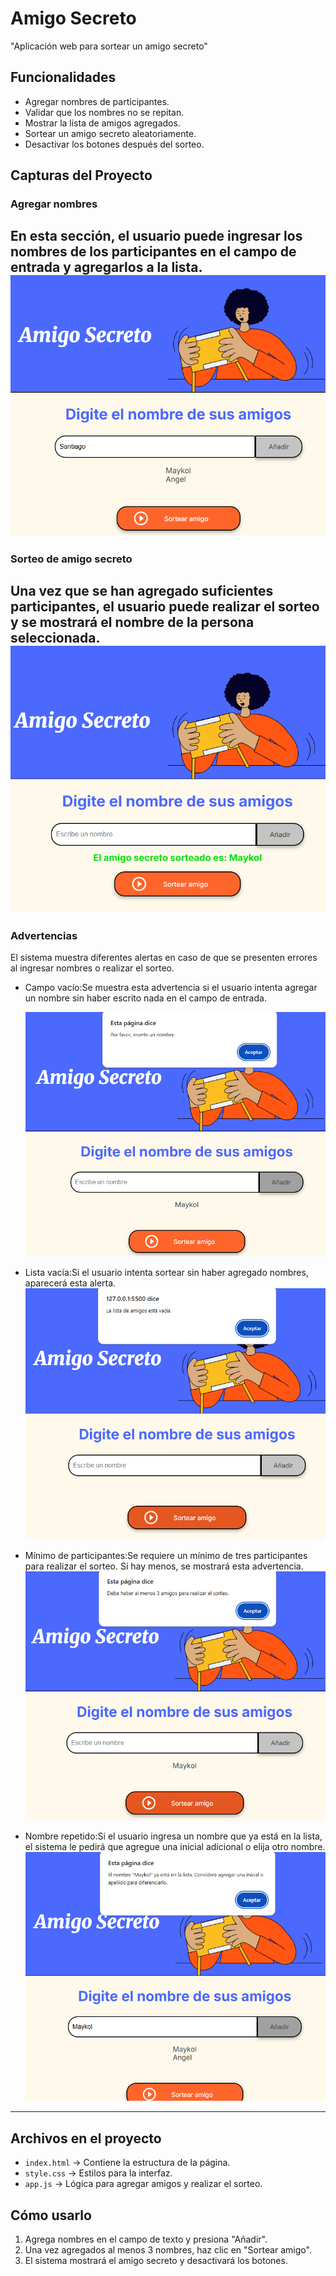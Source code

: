 # Amigo Secreto
"Aplicación web para sortear un amigo secreto"
## Funcionalidades  
- Agregar nombres de participantes.  
- Validar que los nombres no se repitan.  
- Mostrar la lista de amigos agregados.  
- Sortear un amigo secreto aleatoriamente.  
- Desactivar los botones después del sorteo.
## Capturas del Proyecto 
### Agregar nombres
En esta sección, el usuario puede ingresar los nombres de los participantes en el campo de entrada y agregarlos a la lista.
![Agregar](capturas/agregar_amigo.png)  
---
### Sorteo de amigo secreto
Una vez que se han agregado suficientes participantes, el usuario puede realizar el sorteo y se mostrará el nombre de la persona seleccionada.
![Sorteo](capturas/sorteo.png)  
---
### Advertencias
El sistema muestra diferentes alertas en caso de que se presenten errores al ingresar nombres o realizar el sorteo.
- Campo vacío:Se muestra esta advertencia si el usuario intenta agregar un nombre sin haber escrito nada en el campo de entrada.
  
  ![Campo vacío](capturas/campo_vacio.png)  

- Lista vacía:Si el usuario intenta sortear sin haber agregado nombres, aparecerá esta alerta.    
  ![Lista vacía](capturas/lista_vacia.png)  

- Mínimo de participantes:Se requiere un mínimo de tres participantes para realizar el sorteo. Si hay menos, se mostrará esta advertencia.  
  ![Mínimo requerido](capturas/minimo_participantes.png)  

- Nombre repetido:Si el usuario ingresa un nombre que ya está en la lista, el sistema le pedirá que agregue una inicial adicional o elija otro nombre.  
  ![Nombre repetido](capturas/nombre_repetido.png)  
---
## Archivos en el proyecto  
- `index.html` → Contiene la estructura de la página.  
- `style.css` → Estilos para la interfaz.  
- `app.js` → Lógica para agregar amigos y realizar el sorteo.
## Cómo usarlo  
1. Agrega nombres en el campo de texto y presiona "Añadir".  
2. Una vez agregados al menos 3 nombres, haz clic en "Sortear amigo".  
3. El sistema mostrará el amigo secreto y desactivará los botones. 

